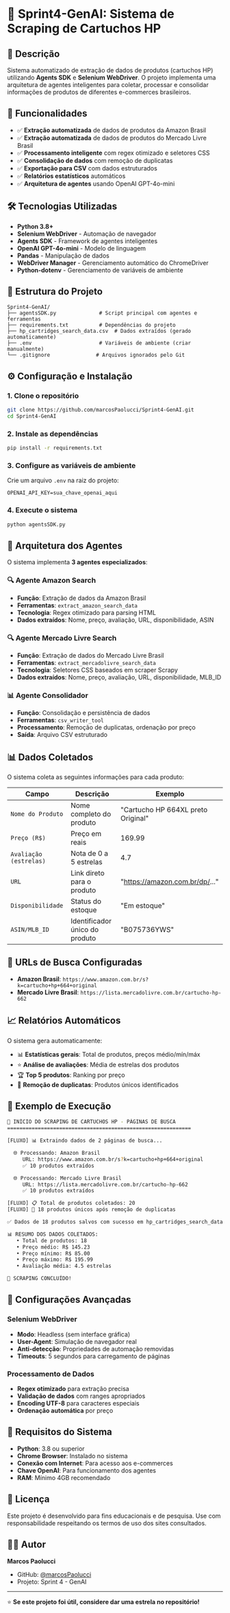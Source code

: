 # 🛒 Sprint4-GenAI: Sistema de Scraping de Cartuchos HP

## 📖 Descrição

Sistema automatizado de extração de dados de produtos (cartuchos HP) utilizando **Agents SDK** e **Selenium WebDriver**. O projeto implementa uma arquitetura de agentes inteligentes para coletar, processar e consolidar informações de produtos de diferentes e-commerces brasileiros.

## 🎯 Funcionalidades

- ✅ **Extração automatizada** de dados de produtos da Amazon Brasil
- ✅ **Extração automatizada** de dados de produtos do Mercado Livre Brasil  
- ✅ **Processamento inteligente** com regex otimizado e seletores CSS
- ✅ **Consolidação de dados** com remoção de duplicatas
- ✅ **Exportação para CSV** com dados estruturados
- ✅ **Relatórios estatísticos** automáticos
- ✅ **Arquitetura de agentes** usando OpenAI GPT-4o-mini

## 🛠️ Tecnologias Utilizadas

- **Python 3.8+**
- **Selenium WebDriver** - Automação de navegador
- **Agents SDK** - Framework de agentes inteligentes
- **OpenAI GPT-4o-mini** - Modelo de linguagem
- **Pandas** - Manipulação de dados
- **WebDriver Manager** - Gerenciamento automático do ChromeDriver
- **Python-dotenv** - Gerenciamento de variáveis de ambiente

## 📁 Estrutura do Projeto

```
Sprint4-GenAI/
├── agentsSDK.py              # Script principal com agentes e ferramentas
├── requirements.txt          # Dependências do projeto
├── hp_cartridges_search_data.csv  # Dados extraídos (gerado automaticamente)
├── .env                      # Variáveis de ambiente (criar manualmente)
└── .gitignore               # Arquivos ignorados pelo Git
```

## ⚙️ Configuração e Instalação

### 1. Clone o repositório
```bash
git clone https://github.com/marcosPaolucci/Sprint4-GenAI.git
cd Sprint4-GenAI
```

### 2. Instale as dependências
```bash
pip install -r requirements.txt
```

### 3. Configure as variáveis de ambiente
Crie um arquivo `.env` na raiz do projeto:
```env
OPENAI_API_KEY=sua_chave_openai_aqui
```

### 4. Execute o sistema
```bash
python agentsSDK.py
```

## 🤖 Arquitetura dos Agentes

O sistema implementa **3 agentes especializados**:

### 🔍 Agente Amazon Search
- **Função**: Extração de dados da Amazon Brasil
- **Ferramentas**: `extract_amazon_search_data`
- **Tecnologia**: Regex otimizado para parsing HTML
- **Dados extraídos**: Nome, preço, avaliação, URL, disponibilidade, ASIN

### 🔍 Agente Mercado Livre Search  
- **Função**: Extração de dados do Mercado Livre Brasil
- **Ferramentas**: `extract_mercadolivre_search_data`
- **Tecnologia**: Seletores CSS baseados em scraper Scrapy
- **Dados extraídos**: Nome, preço, avaliação, URL, disponibilidade, MLB_ID

### 📊 Agente Consolidador
- **Função**: Consolidação e persistência de dados
- **Ferramentas**: `csv_writer_tool`
- **Processamento**: Remoção de duplicatas, ordenação por preço
- **Saída**: Arquivo CSV estruturado

## 📊 Dados Coletados

O sistema coleta as seguintes informações para cada produto:

| Campo | Descrição | Exemplo |
|-------|-----------|---------|
| `Nome do Produto` | Nome completo do produto | "Cartucho HP 664XL preto Original" |
| `Preço (R$)` | Preço em reais | 169.99 |
| `Avaliação (estrelas)` | Nota de 0 a 5 estrelas | 4.7 |
| `URL` | Link direto para o produto | "https://amazon.com.br/dp/..." |
| `Disponibilidade` | Status do estoque | "Em estoque" |
| `ASIN/MLB_ID` | Identificador único do produto | "B075736YWS" |

## 🎯 URLs de Busca Configuradas

- **Amazon Brasil**: `https://www.amazon.com.br/s?k=cartucho+hp+664+original`
- **Mercado Livre Brasil**: `https://lista.mercadolivre.com.br/cartucho-hp-662`

## 📈 Relatórios Automáticos

O sistema gera automaticamente:
- 📊 **Estatísticas gerais**: Total de produtos, preços médio/mín/máx
- ⭐ **Análise de avaliações**: Média de estrelas dos produtos
- 🏆 **Top 5 produtos**: Ranking por preço
- 🔧 **Remoção de duplicatas**: Produtos únicos identificados

## 🚀 Exemplo de Execução

```bash
🚀 INÍCIO DO SCRAPING DE CARTUCHOS HP - PÁGINAS DE BUSCA
============================================================

[FLUXO] 📊 Extraindo dados de 2 páginas de busca...

  🌐 Processando: Amazon Brasil
     URL: https://www.amazon.com.br/s?k=cartucho+hp+664+original
     ✅ 10 produtos extraídos

  🌐 Processando: Mercado Livre Brasil  
     URL: https://lista.mercadolivre.com.br/cartucho-hp-662
     ✅ 10 produtos extraídos

[FLUXO] 📋 Total de produtos coletados: 20
[FLUXO] 🔧 18 produtos únicos após remoção de duplicatas

✅ Dados de 18 produtos salvos com sucesso em hp_cartridges_search_data.csv

📊 RESUMO DOS DADOS COLETADOS:
   • Total de produtos: 18
   • Preço médio: R$ 145.23
   • Preço mínimo: R$ 85.00
   • Preço máximo: R$ 195.99
   • Avaliação média: 4.5 estrelas

🎉 SCRAPING CONCLUÍDO!
```

## 🔧 Configurações Avançadas

### Selenium WebDriver
- **Modo**: Headless (sem interface gráfica)
- **User-Agent**: Simulação de navegador real
- **Anti-detecção**: Propriedades de automação removidas
- **Timeouts**: 5 segundos para carregamento de páginas

### Processamento de Dados
- **Regex otimizado** para extração precisa
- **Validação de dados** com ranges apropriados
- **Encoding UTF-8** para caracteres especiais
- **Ordenação automática** por preço

## 🚨 Requisitos do Sistema

- **Python**: 3.8 ou superior
- **Chrome Browser**: Instalado no sistema
- **Conexão com Internet**: Para acesso aos e-commerces
- **Chave OpenAI**: Para funcionamento dos agentes
- **RAM**: Mínimo 4GB recomendado

## 📝 Licença

Este projeto é desenvolvido para fins educacionais e de pesquisa. Use com responsabilidade respeitando os termos de uso dos sites consultados.

## 👨‍💻 Autor

**Marcos Paolucci**
- GitHub: [@marcosPaolucci](https://github.com/marcosPaolucci)
- Projeto: Sprint 4 - GenAI

---

⭐ **Se este projeto foi útil, considere dar uma estrela no repositório!**